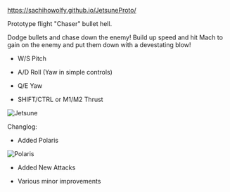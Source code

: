 https://sachihowolfy.github.io/JetsuneProto/

Prototype flight "Chaser" bullet hell.

Dodge bullets and chase down the enemy! Build up speed and hit Mach to gain on the enemy and put them down with a devestating blow!

- W/S Pitch

- A/D Roll (Yaw in simple controls)

- Q/E Yaw

- SHIFT/CTRL or M1/M2 Thrust

![Jetsune](https://cdn.discordapp.com/attachments/1112104087752822874/1288932169586049024/IMG_4173.jpg?ex=66fb9860&is=66fa46e0&hm=9d6278295ce06726532bd2cc31f5301bcabfd79e2ae3f78e02845f71ca4a1424&)

Changlog:

- Added Polaris

![Polaris](https://cdn.discordapp.com/attachments/1112104087752822874/1291596158577152050/IMG_4216.jpg?ex=6700ac28&is=66ff5aa8&hm=9a97f5583108d99432052804af5294cc4c32e6a3ef34848b4f2ab90e64526611&)

- Added New Attacks

- Various minor improvements

